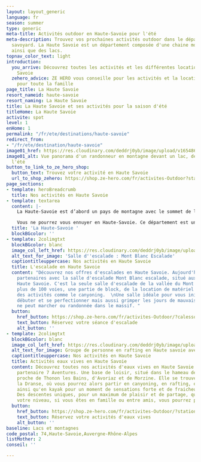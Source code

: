 ```yaml
---
layout: layout_generic
language: fr
season: summer
type: generic
meta-title: Activités outdoor en Haute-Savoie pour l'été
meta-description: Trouvez vos prochaines activités outdoor dans le département haut
  savoyard. La Haute Savoie est un département composée d'une chaine montagneuse incroyable
  ainsi que des lacs.
topnav_color_text: light
introduction:
  you_arrive: Découvrez toutes les activités et les différentes locations en Haute
    Savoie
  zehero_advice: ZE HERO vous conseille pour les activités et la location des équipements
    pour toute la famille
page_title: La Haute Savoie
resort_nameid: haute-savoie
resort_naming: La Haute Savoie
title: La Haute Savoie et ses activités pour la saison d'été
titleHome: La Haute Savoie
activite: spot
level: 1
enHome: 1
permalink: "/fr/ete/destinations/haute-savoie"
redirect_from:
- "/fr/ete/destination/haute-savoie"
image01_href: https://res.cloudinary.com/deddrj0yb/image/upload/v1654869584/website/summer/PXL_20220522_102041361.jpg
image01_alt: Vue panorama d'un randonneur en montagne devant un lac, des montagnes
  l'été
button_to_link_to_ze_hero_shop:
  button_text: Trouvez votre activité en Haute Savoie
  url_to_shop_zehero: https://shop.ze-hero.com/fr/activites-Outdoor?station=Haute+Savoie+%2874%29&calessonstype=all&catypegenderlistsummer=all&calessonsactivitytype=all&start-date=12%2F12%2F2021
page_sections:
- template: heroBreadcrumb
  title: Nos activités en Haute Savoie
- template: textarea
  content: |-
    La Haute-Savoie est d’abord un pays de montagne avec le sommet de l’Europe, le Mont-Blanc, régnant majestueusement du haut de ses 4810 mètres. C’est aussi un département où, petit à petit, l’eau a dessiné de grandes et profondes vallées creusant délicatement les abords des massifs aux noms typiques (Aravis, Bauges, Bornes…) rendus accessibles hiver comme été pour le plus grand plaisir des vacanciers et des haut-savoyards. Ensuite, la proximité de l’Italie et de la Suisse voisines ont donné à cette région un peu du charme délicat qui construisent son caractère, sa spécificité et son authenticité : Annecy, le Genevois et les Aravis, le Pays du Mont-Blanc-Grand Massif, le lac Leman et les Portes du soleil.

    Vous ne pourrez vous ennuyer en Haute-Savoie. Ce département est un paradis d'activité Outdoor, de sport sensationnel, de découverte, d'expérience nouvelle de voyage à travers la nature et des lieux d'exceptions. Que vous soyez seul, entre amis, en famille, en couple, vous trouverez votre activité quelque soit vos gouts et votre niveau.
  title: 'La Haute-Savoie '
  blockBGcolor: ''
- template: 2colimgtxt
  blockBGcolor: blanc
  image_col_left_href: https://res.cloudinary.com/deddrj0yb/image/upload/v1654064807/website/Mont%20Blanc%20Escalade/70711889_2619714781427875_3156349677461307392_n.jpg
  alt_text_for_image: 'Salle d''escalade : Mont Blanc Escalade'
  captiontitleuppercase: Nos activités en Haute Savoie
  title: L'escalade en Haute Savoie
  content: "Découvrez nos offres d'escalades en Haute Savoie. Aujourd'hui, nous sommes
    partenaires avec la salle d'escalade Mont Blanc escalade, situé aux Houches en
    Haute Savoie. C'est la seule salle d'escalade de la vallée du Mont Blanc avec
    plus de 100 voies, une partie de block, de la location de matériel mais aussi
    des activités comme le canyoning.  \nUne salle idéale pour vous initier à l'escalade,
    débuter et se perfectionner mais aussi grimper les jours de mauvais temps, lorsqu'on
    ne peut marcher ou randonnée dans le massif. "
  button:
    href_button: https://shop.ze-hero.com/fr/activites-Outdoor/?calessonstype=all&catypegenderlistsummer=all&calessonsactivitytype=Escalade&start-date=
    text_button: Réservez votre séance d'escalade
    alt_button: ''
- template: 2colimgtxt
  blockBGcolor: blanc
  image_col_left_href: https://res.cloudinary.com/deddrj0yb/image/upload/v1649084757/website/Partenaires/1638783567-DSC_0355.jpg
  alt_text_for_image: Groupe de personne en rafting en Haute savoie avec 7 Aventures
  captiontitleuppercase: Nos activités en Haute Savoie
  title: Activités eaux vives en Haute Savoie
  content: Découvrez toutes nos activités d'eaux vives en Haute Savoie avec notre
    partenaire 7 Aventures. Une base de loisir, situé dans le hameau de la Vernaz,
    proche de Thonon les Bains, d'Avoriaz et de Morzine. Elle se trouve au bord de
    la Dranse, où vous pourrez alors partir en canyoning, en rafting, en hydrospeed
    ainsi qu'en kayak pour un moment de sensations forte et de fraicheur garantis.
    Des descentes uniques, pour un maximum de plaisir et de partage, quelque soit
    votre niveau, si vous êtes en famille ou entre amis, vous pourrez profiter pleinement.
  button:
    href_button: https://shop.ze-hero.com/fr/activites-Outdoor/?station=Thonon+les+Bains&calessonstype=all&catypegenderlistsummer=all&calessonsactivitytype=all&start-date=
    text_button: Réservez votre activités d'eaux vives
    alt_button: ''
baseline: Lacs et montagnes
code_postal: 74,Haute-Savoie,Auvergne-Rhône-Alpes
listMother: 2
conseil: ''

---
```

